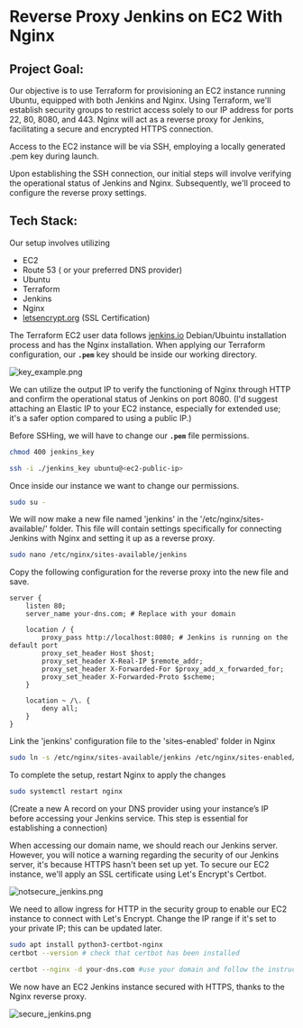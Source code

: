 # Reverse Proxy Jenkins on EC2 With Nginx

## **Project Goal:**

Our objective is to use  Terraform for provisioning an EC2 instance running Ubuntu, equipped with both Jenkins and Nginx. Using Terraform, we'll establish security groups to restrict access solely to our IP address for ports 22, 80, 8080, and 443. Nginx will act as a reverse proxy for Jenkins, facilitating a secure and encrypted HTTPS connection.

Access to the EC2 instance will be via SSH, employing a locally generated .pem key during launch.

Upon establishing the SSH connection, our initial steps will involve verifying the operational status of Jenkins and Nginx. Subsequently, we'll proceed to configure the reverse proxy settings.

## Tech Stack:

Our setup involves utilizing

- EC2
- Route 53 ( or your preferred DNS provider)
- Ubuntu
- Terraform
- Jenkins
- Nginx
- [letsencrypt.org](http://letsencrypt.org) (SSL Certification)

The Terraform EC2 user data follows [jenkins.io](https://www.jenkins.io/doc/book/installing/linux/#debianubuntu) Debian/Ubuintu installation process and has the Nginx installation. When applying our Terraform configuration, our **`.pem`** key should be inside our working directory. 

![key_example.png](Reverse%20Proxy%20Jenkins%20on%20EC2%20With%20Nginx%20d956f370a22349a094e7d311d0e6f870/key_example.png)

We can utilize the output IP to verify the functioning of Nginx through HTTP and confirm the operational status of Jenkins on port 8080. (I'd suggest attaching an Elastic IP to your EC2 instance, especially for extended use; it's a safer option compared to using a public IP.) 

Before SSHing, we will have to change our **`.pem`**  file permissions.

```bash
chmod 400 jenkins_key

ssh -i ./jenkins_key ubuntu@<ec2-public-ip>
```

Once inside our instance we want to change our permissions.

```bash
sudo su - 
```

We will now make a new file named 'jenkins' in the '/etc/nginx/sites-available/' folder. This file will contain settings specifically for connecting Jenkins with Nginx and setting it up as a reverse proxy.

```bash
sudo nano /etc/nginx/sites-available/jenkins
```

Copy the following configuration for the reverse proxy into the new file and save.

```
server {
    listen 80;
    server_name your-dns.com; # Replace with your domain

    location / {
        proxy_pass http://localhost:8080; # Jenkins is running on the default port
        proxy_set_header Host $host;
        proxy_set_header X-Real-IP $remote_addr;
        proxy_set_header X-Forwarded-For $proxy_add_x_forwarded_for;
        proxy_set_header X-Forwarded-Proto $scheme;
    }

    location ~ /\. {
        deny all;
    }
}
```

Link the 'jenkins' configuration file to the 'sites-enabled' folder in Nginx

```bash
sudo ln -s /etc/nginx/sites-available/jenkins /etc/nginx/sites-enabled/
```

To complete the setup, restart Nginx to apply the changes

```bash
sudo systemctl restart nginx
```

(Create a new A record on your DNS provider using your instance’s IP before accessing your Jenkins service. This step is essential for establishing a connection)

When  accessing our domain name, we should reach our Jenkins server. However, you will notice a warning regarding the security of our Jenkins server, it's because HTTPS hasn't been set up yet. To secure our EC2 instance, we'll apply an SSL certificate using Let's Encrypt's Certbot.

![notsecure_jenkins.png](Reverse%20Proxy%20Jenkins%20on%20EC2%20With%20Nginx%20d956f370a22349a094e7d311d0e6f870/notsecure_jenkins.png)

We need to allow ingress for HTTP in the security group to enable our EC2 instance to connect with Let's Encrypt. Change the IP range if it's set to your private IP; this can be updated later.

```bash
sudo apt install python3-certbot-nginx
certbot --version # check that certbot has been installed

certbot --nginx -d your-dns.com #use your domain and follow the instructions prompted
```

We now have an EC2 Jenkins instance secured with HTTPS, thanks to the Nginx reverse proxy.

![secure_jenkins.png](Reverse%20Proxy%20Jenkins%20on%20EC2%20With%20Nginx%20d956f370a22349a094e7d311d0e6f870/secure_jenkins.png)
